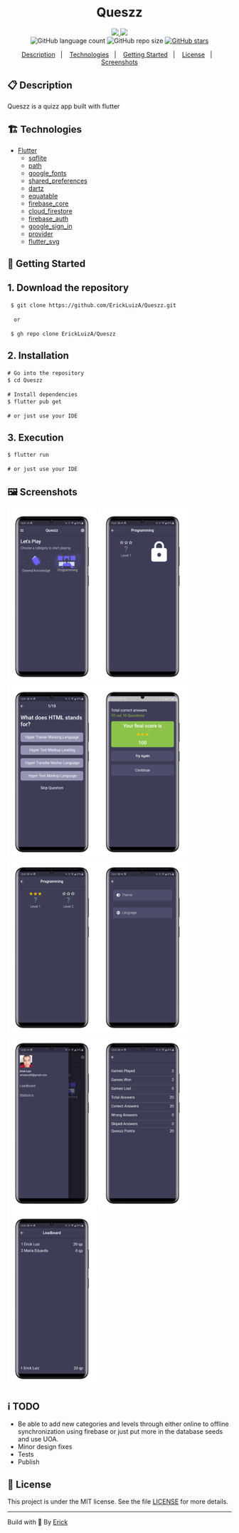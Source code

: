 <h1 align="center"> Queszz </h1>

<p align="center">
  <a href="https://github.com/ErickLuizA/Queszz/graphs/commit-activity" alt="Maintenance">
    <img src="https://img.shields.io/badge/Maintained%3F-yes-1EAE72.svg" />
  </a>

  <a href="./LICENSE" alt="License: MIT">
    <img src="https://img.shields.io/badge/License-MIT-1EAE72.svg" />
  </a>

<br/>

<img alt="GitHub language count" src="https://img.shields.io/github/languages/count/ErickLuizA/Queszz?color=blue">

<img alt="GitHub repo size" src="https://img.shields.io/github/repo-size/ErickLuizA/Queszz">

<a href="https://github.com/ErickLuizA/Queszz/stargazers">
  <img alt="GitHub stars" src="https://img.shields.io/github/stars/ErickLuizA/Queszz?style=social">
</a>

<p align="center">
  <a href="#clipboard-description">Description</a>&nbsp;&nbsp;&nbsp;|&nbsp;&nbsp;&nbsp;
  <a href="#building_construction-technologies">Technologies</a>&nbsp;&nbsp;&nbsp;|&nbsp;&nbsp;&nbsp;
  <a href="#rocket-getting-started">Getting Started</a>&nbsp;&nbsp;&nbsp;|&nbsp;&nbsp;&nbsp;
  <a href="#memo-license">License</a>&nbsp;&nbsp;&nbsp;|&nbsp;&nbsp;&nbsp;
  <a href="#framed_picture-screenshots">Screenshots</a>
</p>


## :clipboard: Description

Queszz is a quizz app built with flutter


## :building_construction: Technologies

- [Flutter](https://flutter.dev/)
  - [sqflite](https://pub.dev/packages/sqflite)
  - [path](https://pub.dev/packages/path)
  - [google_fonts](https://pub.dev/packages/google_fonts)
  - [shared_preferences](https://pub.dev/packages/shared_preferences)
  - [dartz](https://pub.dev/packages/dartz)
  - [equatable](https://pub.dev/packages/equatable)
  - [firebase_core](https://pub.dev/packages/firebase_core)
  - [cloud_firestore](https://pub.dev/packages/cloud_firestore)
  - [firebase_auth](https://pub.dev/packages/firebase_auth)
  - [google_sign_in](https://pub.dev/packages/google_sign_in)
  - [provider](https://pub.dev/packages/provider)
  - [flutter_svg](https://pub.dev/packages/flutter_svg)


## :rocket: Getting Started

## 1. Download the repository

```shell
 $ git clone https://github.com/ErickLuizA/Queszz.git
  
  or 

 $ gh repo clone ErickLuizA/Queszz
```

## 2. Installation

```shell
# Go into the repository
$ cd Queszz

# Install dependencies
$ flutter pub get 

# or just use your IDE
```

## 3. Execution

```shell
$ flutter run

# or just use your IDE
```

## :framed_picture: Screenshots

<div>
  <img alt="Queszz screen" src="./.github/Home_screen.png"  width="200"/>
  <img alt="Queszz screen" src="./.github/Levels_screen.png"  width="200"/>
  <img alt="Queszz screen" src="./.github/Question_screen.png"  width="200"/>
  <img alt="Queszz screen" src="./.github/Score_screen.png"  width="200"/>
  <img alt="Queszz screen" src="./.github/AfterStarLevels_screen.png"  width="200"/>
  <img alt="Queszz screen" src="./.github/Settings_screen.png"  width="200"/>
  <img alt="Queszz screen" src="./.github/Drawer.png"  width="200"/>
  <img alt="Queszz screen" src="./.github/Statistics_screen.png"  width="200"/>
  <img alt="Queszz screen" src="./.github/Leadboard_screen.png"  width="200"/>
</div>

## :information_source: TODO
  - Be able to add new categories and levels through either online to offline synchronization using firebase or just put more in the database seeds and use UOA.
  - Minor design fixes
  - Tests
  - Publish

## :memo: License



This project is under the MIT license. See the file [LICENSE](LICENSE) for more details.

---

Build with 💙 By [Erick](https://www.linkedin.com/in/erick-luiz-47151a1a4/)